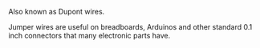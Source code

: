 Also known as Dupont wires.

Jumper wires are useful on breadboards, Arduinos and other standard 0.1 inch connectors that many electronic parts have.
